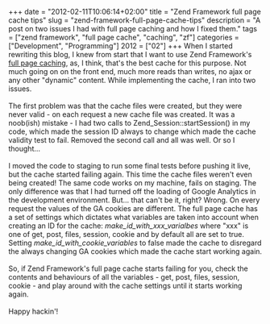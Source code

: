 +++
date = "2012-02-11T10:06:14+02:00"
title = "Zend Framework full page cache tips"
slug = "zend-framework-full-page-cache-tips"
description = "A post on two issues I had with full page caching and how I fixed them."
tags = ["zend framework", "full page cache", "caching", "zf"]
categories = ["Development", "Programming"]
2012 = ["02"]
+++
When I started rewriting this blog, I knew from start that I want to use Zend Framework's <a href="http://framework.zend.com/manual/en/zend.cache.frontends.html#zend.cache.frontends.page" target="_self">full page caching</a>,
 as, I think, that's the best cache for this purpose. Not much going on 
on the front end, much more reads than writes, no ajax or any other 
&quot;dynamic&quot; content. While implementing the cache, I ran into two issues.<br /><br />The
 first problem was that the cache files were created, but they were 
never valid - on each request a new cache file was created. It was a 
noob(ish) mistake - I had two calls to Zend_Session::startSession() in 
my code, which made the session ID always to change which made the cache
 validity test to fail. Removed the second call and all was well. Or so I
 thought...<br /><br />I moved the code to staging to run some final tests 
before pushing it live, but the cache started failing again. This time 
the cache files weren't even being created! The same code works on my 
machine, fails on staging. The only difference was that I had turned off
 the loading of Google Analytics in the development environment. But... 
that can't be it, right? Wrong. On every request the values of the GA 
cookies are different. The full page cache has a set of settings which 
dictates what variables are taken into account when creating an ID for 
the cache: <i>make_id_with_xxx_varialbes</i> where &quot;xxx&quot; is one of get, post, files, session, cookie and by default all are set to true. Setting <i>make_id_with_cookie_variables</i> to false made the cache to disregard the always changing GA cookies which made the cache start working again.<br /><br />So,
 if Zend Framework's full page cache starts failing for you, check the 
contents and behaviours of all the variables - get, post, files, 
session, cookie - and play around with the cache settings until it 
starts working again.<br /><br />Happy hackin'!
